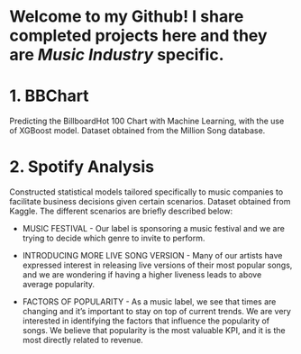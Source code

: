 # Welcome to my Github! I share completed projects here and they are <i>Music Industry</i> specific.
 
 
# 1. BBChart
Predicting the BillboardHot 100 Chart with Machine Learning, with the use of XGBoost model. Dataset obtained from the Million Song database. 


# 2. Spotify Analysis
Constructed statistical models tailored specifically to music companies to facilitate business decisions given certain scenarios. Dataset obtained from Kaggle. The different scenarios are briefly described below: 

- MUSIC FESTIVAL - Our label is sponsoring a music festival and we are trying to decide which genre to invite to perform. 

- INTRODUCING MORE LIVE SONG VERSION - Many of our artists have expressed interest in releasing live versions of their most popular songs, and we are wondering if having a higher liveness leads to above average popularity. 

- FACTORS OF POPULARITY - As a music label, we see that times are changing and it’s important to stay on top of current trends. We are very interested in identifying the factors that influence the popularity of songs. We believe that popularity is the most valuable KPI, and it is the most directly related to revenue.



